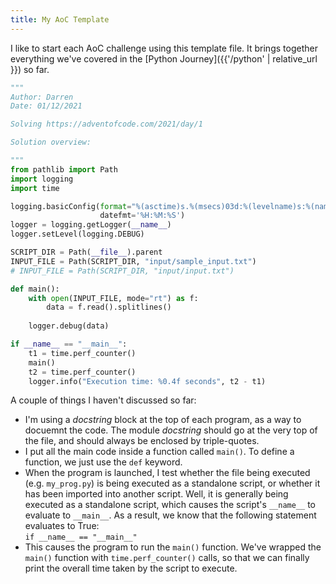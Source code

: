 ```yaml
---
title: My AoC Template
---
```

I like to start each AoC challenge using this template file. It brings together everything we've covered in the [Python Journey]({{'/python' | relative_url }}) so far.

```python
"""
Author: Darren
Date: 01/12/2021

Solving https://adventofcode.com/2021/day/1

Solution overview:

"""
from pathlib import Path
import logging
import time

logging.basicConfig(format="%(asctime)s.%(msecs)03d:%(levelname)s:%(name)s:\t%(message)s", 
                    datefmt='%H:%M:%S')
logger = logging.getLogger(__name__)
logger.setLevel(logging.DEBUG)

SCRIPT_DIR = Path(__file__).parent
INPUT_FILE = Path(SCRIPT_DIR, "input/sample_input.txt")
# INPUT_FILE = Path(SCRIPT_DIR, "input/input.txt")

def main():
    with open(INPUT_FILE, mode="rt") as f:
        data = f.read().splitlines()
        
    logger.debug(data)

if __name__ == "__main__":
    t1 = time.perf_counter()
    main()
    t2 = time.perf_counter()
    logger.info("Execution time: %0.4f seconds", t2 - t1)
```

A couple of things I haven't discussed so far:

- I'm using a _docstring_ block at the top of each program, as a way to docuemnt the code. The module _docstring_ should go at the very top of the file, and should always be enclosed by triple-quotes.
- I put all the main code inside a function called `main()`. To define a function, we just use the `def` keyword.
- When the program is launched, I test whether the file being executed (e.g. `my_prog.py`) is being executed as a standalone script, or whether it has been imported into another script.  Well, it is generally being executed as a standalone script, which causes the script's  `__name__` to evaluate to `__main__`.  As a result, we know that the following statement evaluates to True: \
`if __name__ == "__main__"`  
- This causes the program to run the `main()` function. We've wrapped the `main()` function with `time.perf_counter()` calls, so that we can finally print the overall time taken by the script to execute.